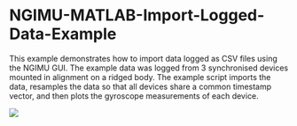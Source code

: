 NGIMU-MATLAB-Import-Logged-Data-Example
=======================================

This example demonstrates how to import data logged as CSV files using the NGIMU GUI.  The example data was logged from 3 synchronised devices mounted in alignment on a ridged body.  The example script imports the data, resamples the data so that all devices share a common timestamp vector, and then plots the gyroscope measurements of each device.

![](https://github.com/xioTechnologies/NGIMU-MATLAB-Import-Logged-Data-Example/blob/master/Screenshot.png)
